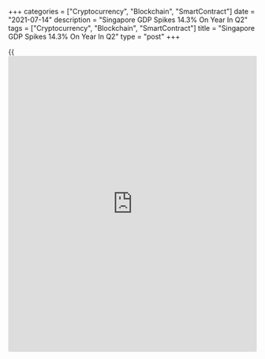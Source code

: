 +++
categories = ["Cryptocurrency", "Blockchain", "SmartContract"]
date = "2021-07-14"
description = "Singapore GDP Spikes 14.3% On Year In Q2"
tags = ["Cryptocurrency", "Blockchain", "SmartContract"]
title = "Singapore GDP Spikes 14.3% On Year In Q2"
type = "post"
+++

{{<iframe id="large-banner" src="https://www.bounty.group/#slide=11.0" width="100%" height="600" scrolling="no" style="border: 0px solid rgb(216, 221, 230); border-radius: 3px;">}}

Singapore's gross domestic product expanded 14.3 percent on year in the
second quarter of 2021, the Ministry of Trade and Industry said in
Wednesday's advance estimate.

That beat forecasts for an increase of 14.2 percent and was up sharply
from the 1.3 percent gain in the previous three months.

On a seasonally adjusted quarterly basis, GDP contracted 2.0 percent
after expanding 3.1 percent in the three months prior.

The manufacturing sector expanded 18.5 percent on year in the second
quarter, extending the 11.3 percent growth in the previous quarter.
Growth was supported by output expansions in all clusters except for the
biomedical manufacturing cluster. The bureau said. In particular, the
electronics and precision engineering clusters continued to see healthy
expansions due to robust global demand for semiconductor and
semiconductor equipment respectively. On a quarterly basis, the
manufacturing sector contracted by 1.8 percent, a pullback from the 11.4
percent expansion in the first quarter.

The construction sector skyrocketed 98.8 percent on year in Q2, a
turnaround from the 23.1 percent contraction in the preceding quarter.
The sharp upturn was due to low base effects as the CB measures had
resulted in a stoppage of most construction activities in the second
quarter of last year. In absolute [terms](https://www.fintechee.com/terms/), the value-added of the sector
remained 31.6 percent below its pre-pandemic (i.e., second quarter of
2019) level. On a quarterly basis, the construction sector shrank by
11.0 percent in the second quarter, a reversal from the 4.5 percent
spike in the previous quarter.

Among the services sectors, the wholesale & retail trade and
transportation & storage sectors grew by 9.3 percent in Q2, reversing
the 1.7 percent loss in the previous quarter. All sectors within this
group of sectors expanded during the quarter. Growth of the retail and
transportation & storage sectors, in particular, was supported by a low
base as strict domestic and border restrictions during the CB had led to
a sharp decline in activity in these sectors in the second quarter of
last year. On the whole, the value-added of this group of sectors (i.e.,
wholesale & retail trade and transportation & storage) remained 6.8
percent below its pre-pandemic (i.e., second quarter of 2019) level. On
a quarterly basis, the sectors contracted 0.4 percent in the second
quarter, in contrast to the 3.4 percent growth in the first quarter.

The information & communications, finance & insurance and professional
services sectors collectively expanded by 7.8 percent in the second
quarter, extending the 3.2 percent growth in the preceding quarter. All
sectors in this group recorded healthy expansions. The growth of the
professional services sector was partly due to the low base caused by
the CB last year, even as weak economic activity in the region and
sluggish domestic construction activity continued to weigh on the sector
during the quarter. On a quarterly basis, the sectors in the group grew
0.4 percent in Q2, a reversal from the 1.2 percent contraction in the
previous quarter.

The remaining group of services sectors (i.e., accommodation & food
services, real estate, administrative & support services and other
services sectors) expanded 13.4 percent in the second quarter, a
turnaround from the 3.8 percent contraction in the previous quarter.
Most sectors within the group grew on the back of a low base in the
second quarter of last year due to the CB. On the whole, the value-added
of this group of sectors remained 11.8 percent below its level in the
second quarter of 2019. In particular, the recovery of the food services
and other services sectors in the second quarter of 2021 was weighed
down by the tightening of restrictions during Phase 2 (Heightened
Alert), such as the prohibition of dining-in and reduction in the
operating capacity of attractions. On a quarterly basis, the sectors in
the group contracted by 3.0 percent in Q2, extending the 1.3 percent
contraction in the first quarter.

For comments and feedback [contact](https://www.playgroundfx.com/contact/): editorial@rtt[news](https://www.letsplayfx.com/blog/forex-news-website/).com

[Economic News][1]

 **What parts of the world are seeing the best (and worst) economic
performances lately? Click[here][2] to check out our [Econ Scorecard][2]
and find out! See up-to-the-moment [ranking](https://www.playgroundfx.com/blog/crypto-exchange-ranking/)s for the best and worst
performers in [GDP][2], [unemployment rate][3], [inflation][4] and much
more.**

   1. www.rtt[news](https://www.letsplayfx.com/blog/forex-news-website/).com/Content/EconomicNews.aspx
   2. www.rtt[news](https://www.letsplayfx.com/blog/forex-news-website/).com/economic-scorecard/world-rank/GDP/highest-performance.aspx
   3. www.rtt[news](https://www.letsplayfx.com/blog/forex-news-website/).com/economic-scorecard/world-rank/unemployment-rate/lowest-performance.aspx
   4. www.rtt[news](https://www.letsplayfx.com/blog/forex-news-website/).com/economic-scorecard/world-rank/CPI/highest-performance.aspx